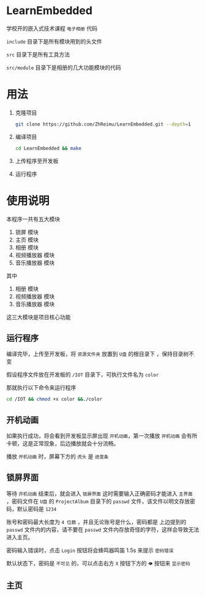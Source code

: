 # LearnEmbedded
学校开的嵌入式技术课程 `电子相册` 代码

`include` 目录下是所有模块用到的头文件

`src` 目录下是所有工具方法

`src/module` 目录下是相册的几大功能模块的代码

# 用法

1. 克隆项目

   ```bash
   git clone https://github.com/ZhReimu/LearnEmbedded.git --depth=1
   ```

2. 编译项目

   ```bash
   cd LearnEmbedded && make
   ```

3. 上传程序至开发板

3. 运行程序

# 使用说明

本程序一共有五大模块

1. 锁屏 模块
2. 主页 模块
3. 相册 模块
4. 视频播放器 模块
5. 音乐播放器 模块

其中

1. 相册 模块
2. 视频播放器 模块
3. 音乐播放器 模块

这三大模块是项目核心功能

## 运行程序

编译完毕，上传至开发板，将 `资源文件夹` 放置到  `U盘` 的根目录下 ，保持目录树不变

假设程序文件放在开发板的 `/IOT` 目录下，可执行文件名为 `color`

那就执行以下命令来运行程序

```bash
cd /IOT && chmod +x color &&./color
```

## 开机动画

如果执行成功，将会看到开发板显示屏出现 `开机动画`，第一次播放 `开机动画` 会有所卡顿，这是正常现象，后边播放就会十分流畅。

播放 `开机动画` 时，屏幕下方的 `虎头` 是  `进度条` 

## 锁屏界面

等待 `开机动画` 结束后，就会进入 `锁屏界面` 这时需要输入正确密码才能进入 `主界面` ，密码文件在 `U盘` 的 `ProjectAlbum` 目录下的  `passwd` 文件，该文件以明文存放密码，默认密码是 `1234`

账号和密码最大长度为 `4 位数` ，并且无论账号是什么，密码都是 上边提到的 `passwd` 文件内的内容，请不要在 `passwd` 文件内存放奇怪的字符，这样会导致无法进入主页。

密码输入错误时，点击 `Login` 按钮将会蜂鸣器鸣笛 1.5s 来提示 `密码错误`

默认状态下，密码是 `不可见` 的，可以点击右方 `X` 按钮下方的 `👁` 按钮来 `显示密码`

## 主页
